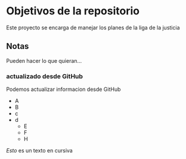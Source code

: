 # Objetivos de la repositorio

Este proyecto se encarga de manejar los planes de la liga de la justicia


## Notas
Pueden hacer lo que quieran...

### actualizado desde GitHub
Podemos actualizar informacion desde GitHub

* A
* B
* c
* d
  * E
  * F
  * H

*Esto* es un texto en cursiva
